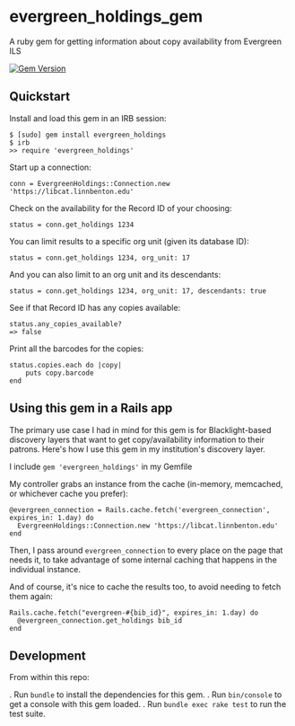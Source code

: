 # evergreen_holdings_gem
A ruby gem for getting information about copy availability from Evergreen ILS

[![Gem Version](https://badge.fury.io/rb/evergreen_holdings.svg)](https://badge.fury.io/rb/evergreen_holdings)

Quickstart
----------
Install and load this gem in an IRB session:

    $ [sudo] gem install evergreen_holdings
    $ irb
    >> require 'evergreen_holdings'

Start up a connection:

    conn = EvergreenHoldings::Connection.new 'https://libcat.linnbenton.edu'

Check on the availability for the Record ID of your choosing:

    status = conn.get_holdings 1234
    
You can limit results to a specific org unit (given its database ID):

    status = conn.get_holdings 1234, org_unit: 17

And you can also limit to an org unit and its descendants:

    status = conn.get_holdings 1234, org_unit: 17, descendants: true

See if that Record ID has any copies available:

    status.any_copies_available?
    => false

Print all the barcodes for the copies:

    status.copies.each do |copy|
        puts copy.barcode
    end

Using this gem in a Rails app
----------
The primary use case I had in mind for this gem is for Blacklight-based discovery layers that want to get
copy/availability information to their patrons.  Here's how I use this gem in my institution's discovery layer.

I include `gem 'evergreen_holdings'` in my Gemfile

My controller grabs an instance from the cache (in-memory, memcached, or whichever cache you prefer):

    @evergreen_connection = Rails.cache.fetch('evergreen_connection', expires_in: 1.day) do
      EvergreenHoldings::Connection.new 'https://libcat.linnbenton.edu'
    end

Then, I pass around `evergreen_connection` to every place on the page that needs it, to take advantage of some internal caching that happens in the individual instance.

And of course, it's nice to cache the results too, to avoid needing to fetch them again:

    Rails.cache.fetch("evergreen-#{bib_id}", expires_in: 1.day) do
      @evergreen_connection.get_holdings bib_id
    end

Development
-----------

From within this repo:

. Run `bundle` to install the dependencies for this gem.
. Run `bin/console` to get a console with this gem loaded.
. Run `bundle exec rake test` to run the test suite.

